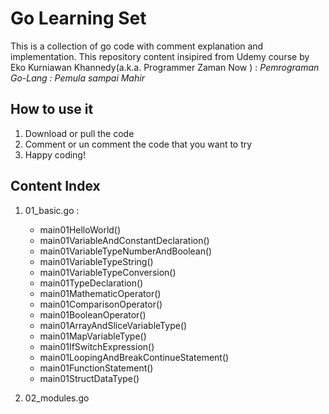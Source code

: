 # Go Learning Set
This is a collection of go code with comment explanation and implementation.
This repository content insipired from Udemy course by Eko Kurniawan Khannedy(a.k.a. Programmer Zaman Now ) : *Pemrograman Go-Lang : Pemula sampai Mahir*
## How to use it
1. Download or pull the code
1. Comment or un comment the code that you want to try
1. Happy coding!
## Content Index
1. 01_basic.go :
    - main01HelloWorld()
    - main01VariableAndConstantDeclaration()
    - main01VariableTypeNumberAndBoolean()
    - main01VariableTypeString()
    - main01VariableTypeConversion()
    - main01TypeDeclaration()
    - main01MathematicOperator()
    - main01ComparisonOperator()
    - main01BooleanOperator()
    - main01ArrayAndSliceVariableType()
    - main01MapVariableType()
    - main01IfSwitchExpression()
    - main01LoopingAndBreakContinueStatement()
    - main01FunctionStatement()
    - main01StructDataType()

1. 02_modules.go
